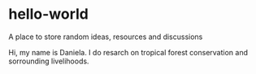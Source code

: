 # hello-world
A place to store random ideas, resources and discussions

Hi, my name is Daniela. I do resarch on tropical forest conservation and sorrounding livelihoods. 
